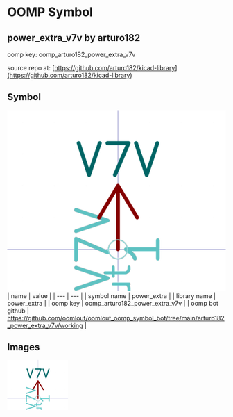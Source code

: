 # OOMP Symbol  
## power_extra_v7v  by arturo182  
  
oomp key: oomp_arturo182_power_extra_v7v  
  
source repo at: [https://github.com/arturo182/kicad-library](https://github.com/arturo182/kicad-library)  
## Symbol  
  
[![working.png](working_600.png)](working.png)  
| name | value | 
| --- | --- | 
| symbol name | power_extra | 
| library name | power_extra | 
| oomp key | oomp_arturo182_power_extra_v7v | 
| oomp bot github | https://github.com/oomlout/oomlout_oomp_symbol_bot/tree/main/arturo182_power_extra_v7v/working | 
## Images  
  
[![working.png](working_140.png)](working.png)  
